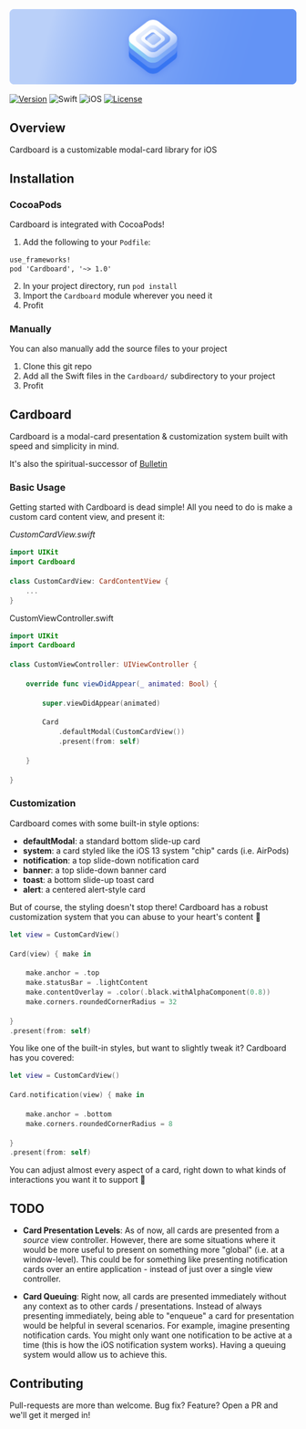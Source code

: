 ![Cardboard](Assets/Banner.png)

[![Version](https://img.shields.io/cocoapods/v/Cardboard.svg?style=for-the-badge)](http://cocoapods.org/pods/Cardboard)
![Swift](https://img.shields.io/badge/Swift-5-orange.svg?style=for-the-badge)
![iOS](https://img.shields.io/badge/iOS-13--15-green.svg?style=for-the-badge)
[![License](https://img.shields.io/cocoapods/l/Cardboard.svg?style=for-the-badge)](http://cocoapods.org/pods/Cardboard)

## Overview

Cardboard is a customizable modal-card library for iOS

## Installation

### CocoaPods
Cardboard is integrated with CocoaPods!

1. Add the following to your `Podfile`:
```
use_frameworks!
pod 'Cardboard', '~> 1.0'
```
2. In your project directory, run `pod install`
3. Import the `Cardboard` module wherever you need it
4. Profit

### Manually
You can also manually add the source files to your project

1. Clone this git repo
2. Add all the Swift files in the `Cardboard/` subdirectory to your project
3. Profit

## Cardboard

Cardboard is a modal-card presentation & customization system built with speed and simplicity in mind.

It's also the spiritual-successor of [Bulletin](https://github.com/mitchtreece/Bulletin)

### Basic Usage

Getting started with Cardboard is dead simple! All you need to do is make a custom card content view, and present it:

*CustomCardView.swift*
```swift
import UIKit
import Cardboard

class CustomCardView: CardContentView {
    ...
}
```

CustomViewController.swift
```swift
import UIKit
import Cardboard

class CustomViewController: UIViewController {

    override func viewDidAppear(_ animated: Bool) {

        super.viewDidAppear(animated)

        Card
            .defaultModal(CustomCardView())
            .present(from: self)

    }

}
```

### Customization

Cardboard comes with some built-in style options:

- **defaultModal**: a standard bottom slide-up card
- **system**: a card styled like the iOS 13 system "chip" cards (i.e. AirPods)
- **notification**: a top slide-down notification card
- **banner**: a top slide-down banner card
- **toast**: a bottom slide-up toast card
- **alert**: a centered alert-style card

But of course, the styling doesn't stop there! Cardboard has a robust customization system that you can abuse to your heart's content 🤪

```swift
let view = CustomCardView()

Card(view) { make in

    make.anchor = .top
    make.statusBar = .lightContent
    make.contentOverlay = .color(.black.withAlphaComponent(0.8))
    make.corners.roundedCornerRadius = 32

}
.present(from: self)
```

You like one of the built-in styles, but want to slightly tweak it? Cardboard has you covered:

```swift
let view = CustomCardView()

Card.notification(view) { make in

    make.anchor = .bottom
    make.corners.roundedCornerRadius = 8

}
.present(from: self)
```

You can adjust almost every aspect of a card, right down to what kinds of interactions you want it to support 🎉

## TODO
- **Card Presentation Levels**: As of now, all cards are presented from a *source* view controller. However, there are some situations where it would be more useful to present on something more "global" (i.e. at a window-level). This could be for something like presenting notification cards over an entire application - instead of just over a single view controller.

- **Card Queuing**: Right now, all cards are presented immediately without any context as to other cards / presentations. Instead of always presenting immediately, being able to "enqueue" a card for presentation would be helpful in several scenarios. For example, imagine presenting notification cards. You might only want one notification to be active at a time (this is how the iOS notification system works). Having a queuing system would allow us to achieve this.

## Contributing
Pull-requests are more than welcome. Bug fix? Feature? Open a PR and we'll get it merged in!
